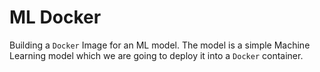 # ML Docker

Building a ```Docker``` Image for an ML model. The model is a simple
Machine Learning model which we are going to deploy it into a ```Docker``` container.
